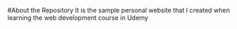 #About the Repository 
It is the sample personal website that I created when learning the web development course in Udemy
